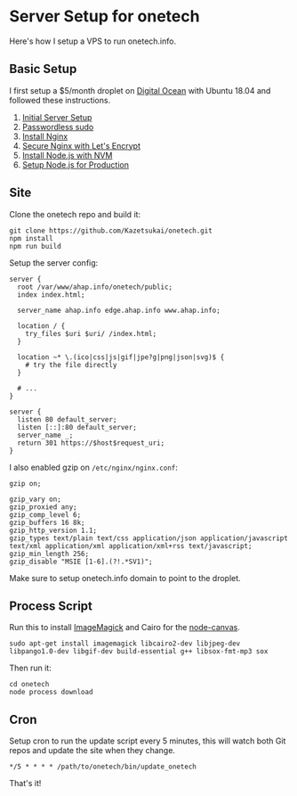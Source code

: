 # Server Setup for onetech

Here's how I setup a VPS to run onetech.info.

## Basic Setup

I first setup a $5/month droplet on [Digital Ocean](https://www.digitalocean.com) with Ubuntu 18.04 and followed these instructions.

1. [Initial Server Setup](https://www.digitalocean.com/community/tutorials/initial-server-setup-with-ubuntu-22-04)
2. [Passwordless sudo](https://serverfault.com/a/596988)
3. [Install Nginx](https://www.digitalocean.com/community/tutorials/how-to-install-nginx-on-ubuntu-22-04)
4. [Secure Nginx with Let's Encrypt](https://www.digitalocean.com/community/tutorials/how-to-secure-nginx-with-let-s-encrypt-on-ubuntu-22-04)
5. [Install Node.js with NVM](https://www.digitalocean.com/community/tutorials/how-to-install-node-js-on-ubuntu-22-04)
6. [Setup Node.js for Production](https://www.digitalocean.com/community/tutorials/how-to-set-up-a-node-js-application-for-production-on-ubuntu-22-04)

## Site

Clone the onetech repo and build it:

```
git clone https://github.com/Kazetsukai/onetech.git
npm install
npm run build
```

Setup the server config:

```
server {
  root /var/www/ahap.info/onetech/public;
  index index.html;

  server_name ahap.info edge.ahap.info www.ahap.info;

  location / {
    try_files $uri $uri/ /index.html;
  }

  location ~* \.(ico|css|js|gif|jpe?g|png|json|svg)$ {
    # try the file directly
  }

  # ...
}

server {
  listen 80 default_server;
  listen [::]:80 default_server;
  server_name _;
  return 301 https://$host$request_uri;
}
```

I also enabled gzip on `/etc/nginx/nginx.conf`:

```
gzip on;

gzip_vary on;
gzip_proxied any;
gzip_comp_level 6;
gzip_buffers 16 8k;
gzip_http_version 1.1;
gzip_types text/plain text/css application/json application/javascript text/xml application/xml application/xml+rss text/javascript;
gzip_min_length 256;
gzip_disable "MSIE [1-6].(?!.*SV1)";
```

Make sure to setup onetech.info domain to point to the droplet.


## Process Script

Run this to install [ImageMagick](https://www.imagemagick.org/script/index.php) and Cairo for the [node-canvas](https://github.com/Automattic/node-canvas/blob/v1.x/Readme.md).

```
sudo apt-get install imagemagick libcairo2-dev libjpeg-dev libpango1.0-dev libgif-dev build-essential g++ libsox-fmt-mp3 sox
```

Then run it:

```
cd onetech
node process download
```

## Cron

Setup cron to run the update script every 5 minutes, this will watch both Git repos and update the site when they change.

```
*/5 * * * * /path/to/onetech/bin/update_onetech
```

That's it!
